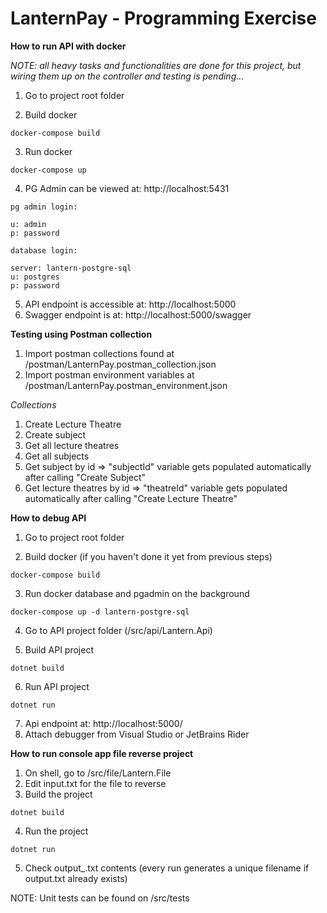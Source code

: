 # LanternPay - Programming Exercise

**How to run API with docker**

*NOTE: all heavy tasks and functionalities are done for this project, but wiring them up on the controller and testing is pending...*

1. Go to project root folder 

2. Build docker
```
docker-compose build
```

3. Run docker
```
docker-compose up
```

4. PG Admin can be viewed at: http://localhost:5431
```
pg admin login:

u: admin
p: password

database login:

server: lantern-postgre-sql
u: postgres
p: password

```

5. API endpoint is accessible at: http://localhost:5000
6. Swagger endpoint is at: http://localhost:5000/swagger

**Testing using Postman collection**

1. Import postman collections found at /postman/LanternPay.postman_collection.json
2. Import postman environment variables at /postman/LanternPay.postman_environment.json

*Collections*
1. Create Lecture Theatre
2. Create subject
3. Get all lecture theatres
4. Get all subjects
5. Get subject by id => "subjectId" variable gets populated automatically after calling "Create Subject"
6. Get lecture theatres by id => "theatreId" variable gets populated automatically after calling "Create Lecture Theatre"

**How to debug API**

1. Go to project root folder 

2. Build docker (if you haven't done it yet from previous steps)
```
docker-compose build
```

3. Run docker database and pgadmin on the background
```
docker-compose up -d lantern-postgre-sql
```

4. Go to API project folder (/src/api/Lantern.Api)

5. Build API project
```
dotnet build
```

6. Run API project
```
dotnet run
```

7. Api endpoint at: http://localhost:5000/
8. Attach debugger from Visual Studio or JetBrains Rider

**How to run console app file reverse project**

1. On shell, go to /src/file/Lantern.File
2. Edit input.txt for the file to reverse
3. Build the project
```
dotnet build
```
4. Run the project
```
dotnet run
````
5. Check output_<datetime tick value>.txt contents (every run generates a unique filename if output.txt already exists)
  
NOTE: Unit tests can be found on /src/tests
